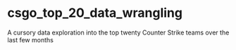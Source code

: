 # csgo_top_20_data_wrangling
A cursory data exploration into the top twenty Counter Strike teams over the last few months
